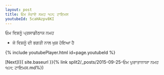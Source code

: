 ```yaml
---
layout: post
title: ਓਮ ਨੰਦਾਏ ਨਮਹ ੧੦੮ ਟਾਇਮਸ
youtubeId: 5caHAzpv8KI
---
```

 
 
 ਓਮ ਵਿਸ਼ਨੂੰ ਪ੍ਰਸਾਡੀਠਾਯ ਨਮਹ  
 
 -  ਜੋ ਵਿਸ਼ਨੂੰ ਦੀ ਭਗਤੀ ਨਾਲ ਖੁਸ਼ ਹੋਇਆ ਹੈ 
 
  
 
  
 
 
 
 
 
 


{% include youtubePlayer.html id=page.youtubeId %}
 
[Next]({{ site.baseurl }}{% link  split2/_posts/2015-09-25-ਓਮ ਪੁਰਾਤਾਨਾਯਾ ਨਮਹ ੧੦੮ ਟਾਇਮਸ.md%})
 

